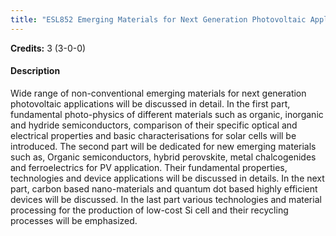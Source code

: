 ```yaml
---
title: "ESL852 Emerging Materials for Next Generation Photovoltaic Applications"
---
```

**Credits:** 3 (3-0-0)

#### Description
Wide range of non-conventional emerging materials for next generation photovoltaic applications will be discussed in detail. In the first part, fundamental photo-physics of different materials such as organic, inorganic and hydride semiconductors, comparison of their specific optical and electrical properties and basic characterisations for solar cells will be introduced. The second part will be dedicated for new emerging materials such as, Organic semiconductors, hybrid perovskite, metal chalcogenides and ferroelectrics for PV application. Their fundamental properties, technologies and device applications will be discussed in details. In the next part, carbon based nano-materials and quantum dot based highly efficient devices will be discussed. In the last part various technologies and material processing for the production of low-cost Si cell and their recycling processes will be emphasized.